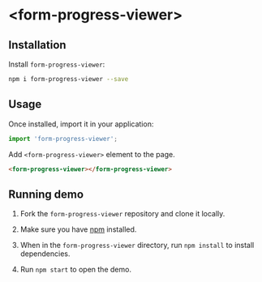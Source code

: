 # &lt;form-progress-viewer&gt;

<!--
[![npm version](https://badgen.net/npm/v/@vaadin-component-factory/form-progress-viewer)](https://www.npmjs.com/package/@vaadin-component-factory/form-progress-viewer)

[Live demo ↗](https://form-progress-viewer.netlify.app)
|
[API documentation ↗](https://form-progress-viewer.netlify.app/api/#/elements/Vaadin.FormProgressViewer)
-->

## Installation

Install `form-progress-viewer`:

```sh
npm i form-progress-viewer --save
```

## Usage

Once installed, import it in your application:

```js
import 'form-progress-viewer';
```

Add `<form-progress-viewer>` element to the page.

```html
<form-progress-viewer></form-progress-viewer>
```

## Running demo

1. Fork the `form-progress-viewer` repository and clone it locally.

1. Make sure you have [npm](https://www.npmjs.com/) installed.

1. When in the `form-progress-viewer` directory, run `npm install` to install dependencies.

1. Run `npm start` to open the demo.
